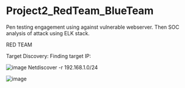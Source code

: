 # Project2_RedTeam_BlueTeam
Pen testing engagement using against vulnerable webserver. Then SOC analysis of attack using ELK stack. 

RED TEAM 

Target Discovery:
Finding target IP:

![image](https://user-images.githubusercontent.com/77931754/125493650-8cf10a1b-6490-48e4-ba87-8f2bb9aeda20.png)
Netdiscover -r 192.168.1.0/24

![image](https://user-images.githubusercontent.com/77931754/125493852-6584dcf1-2a6e-40fc-b0cd-4340b900d048.png)
